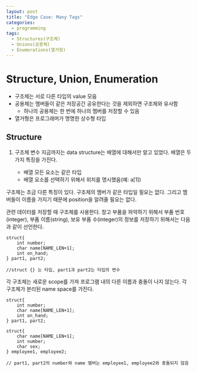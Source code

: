 ```yaml
---
layout: post
title: "Edge Case: Many Tags"
categories:
  - programming
tags:
  - Structures(구조체)
  - Unions(공용체)
  - Enumerations(열거형)
---
```


# Structure, Union, Enumeration
- 구조체는 서로 다른 타입의 value 모음
- 공용체는 멤버들이 같은 저장공간 공유한다는 것을 제외하면 구조체와 유사함
	- 하나의 공용체는 한 번에 하나의 멤버를 저장할 수 있음
- 열거형은 프로그래머가 명명한 상수형 타입


## Structure
1. 구조체 변수
지금까지는 data structure는 배열에 대해서만 알고 있었다. 배열은 두 가지 특징을 가진다.

	- 배열 모든 요소는 같은 타입
	- 배열 요소를 선택하기 위해서 위치를 명시했음(예: a[1])

구조체는 조금 다른 특징이 있다. 구조체의 멤버가 같은 타입일 필요는 없다. 그리고 멤버들이 이름을 가지기 때문에 position을 알려줄 필요는 없다.

관련 데이터를 저장할 때 구조체를 사용한다. 창고 부품을 파악하기 위해서 부품 번호(integer), 부품 이름(string), 보유 부품 수(integer)의 정보를 저장하기 위해서는 다음과 같이 선언한다.

```
struct{
	int number;
    char name[NAME_LEN+1];
    int on_hand;
} part1, part2;

//struct {} 는 타입, part1과 part2는 타입의 변수
```

각 구조체는 새로운 scope를 가져 프로그램 내의 다른 이름과 충돌이 나지 않는다. 각 구조체가 분리된 name space를 가진다.

```
struct{
	int number;
    char name[NAME_LEN+1];
    int on_hand;
} part1, part2;

struct{
	char name[NAME_LEN+1];
    int number;
    char sex;
} employee1, employee2;

// part1, part2의 number와 name 멤버는 employee1, employee2와 충돌되지 않음
```

